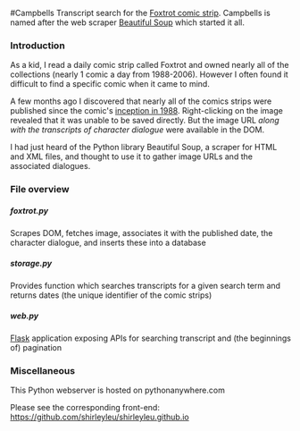 #Campbells
Transcript search for the [Foxtrot comic strip](https://en.wikipedia.org/wiki/FoxTrot).
Campbells is named after the web scraper [Beautiful Soup](https://www.crummy.com/software/BeautifulSoup/) which started it all.


### Introduction
As a kid, I read a daily comic strip called Foxtrot and owned nearly all of the collections (nearly 1 comic a day from 1988-2006). However I often found it difficult to find a specific comic when it came to mind.

A few months ago I discovered that nearly all of the comics strips were published since the comic's [inception in 1988](https://www.gocomics.com/foxtrot/1988/04/11). Right-clicking on the image revealed that it was unable to be saved directly. But the image URL *along with the transcripts of character dialogue* were available in the DOM.

I had just heard of the Python library Beautiful Soup, a scraper for HTML and XML files, and thought to use it to gather image URLs and the associated dialogues.

### File overview

##### foxtrot.py
Scrapes DOM, fetches image, associates it with the published date, the character dialogue, and inserts these into a database

##### storage.py
Provides function which searches transcripts for a given search term and returns dates (the unique identifier of the comic strips)

##### web.py
[Flask](http://flask.pocoo.org/docs/1.0/) application exposing APIs for searching transcript and (the beginnings of) pagination


### Miscellaneous
This Python webserver is hosted on pythonanywhere.com
 
Please see the corresponding front-end: https://github.com/shirleyleu/shirleyleu.github.io
